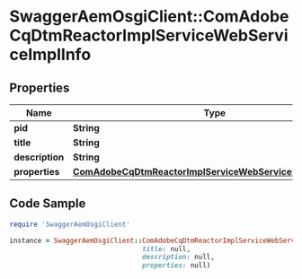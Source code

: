 # SwaggerAemOsgiClient::ComAdobeCqDtmReactorImplServiceWebServiceImplInfo

## Properties

Name | Type | Description | Notes
------------ | ------------- | ------------- | -------------
**pid** | **String** |  | [optional] 
**title** | **String** |  | [optional] 
**description** | **String** |  | [optional] 
**properties** | [**ComAdobeCqDtmReactorImplServiceWebServiceImplProperties**](ComAdobeCqDtmReactorImplServiceWebServiceImplProperties.md) |  | [optional] 

## Code Sample

```ruby
require 'SwaggerAemOsgiClient'

instance = SwaggerAemOsgiClient::ComAdobeCqDtmReactorImplServiceWebServiceImplInfo.new(pid: null,
                                 title: null,
                                 description: null,
                                 properties: null)
```


